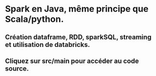 # Spark en Java, même principe que Scala/python.<br>
## Création dataframe, RDD, sparkSQL, streaming et utilisation de databricks.<br>
## Cliquez sur src/main pour accéder au code source.<br>
